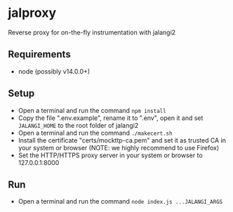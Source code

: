 # jalproxy

Reverse proxy for on-the-fly instrumentation with jalangi2

## Requirements

 - node (possibly v14.0.0+)

## Setup

 - Open a terminal and run the command `npm install`
 - Copy the file ".env.example", rename it to ".env", open it and set `JALANGI_HOME` to the root folder of jalangi2
 - Open a terminal and run the command `./makecert.sh`
 - Install the certificate "certs/mockttp-ca.pem" and set it as trusted CA in your system or browser (NOTE: we highly recommend to use Firefox)
 - Set the HTTP/HTTPS proxy server in your system or browser to 127.0.0.1:8000

## Run

 - Open a terminal and run the command `node index.js ...JALANGI_ARGS`

